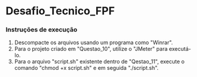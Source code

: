 # Desafio_Tecnico_FPF

### Instruções de execução

1. Descompacte os arquivos usando um programa como "Winrar".
2. Para o projeto criado em "Questao_10", utilize o "JMeter" para executá-lo.
3. Para o arquivo "script.sh" existente dentro de "Qestao_11", execute o comando "chmod +x script.sh" e em seguida "./script.sh". 
